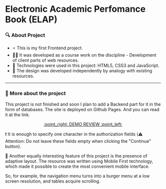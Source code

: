 # Electronic Academic Perfomance Book (ELAP)

### :mag: About Project

 - :star: This is my first Frontend project.
 - :man_technologist: It was developed as a course work on the discipline - Development of client parts of web resources.
 - :toolbox:  Technologies were used in this project: HTML5, CSS3 and JavaScript.
 - :butterfly: The design was developed independently by analogy with existing resources.

---

### :robot: More about the project

This project is not finished and soon I plan to add a Backend part for it in the form of databases. The site is deployed on Github Pages. And you can read it at the link.

<div align="center"><a href="https://ilyashaparev.github.io/"><p> :point_right: DEMO REVIEW :point_left: </p></a></div>

:exclamation: It is enough to specify one character in the authorization fields (:warning: Attention: Do not leave these fields empty when clicking the "Continue" button).

:iphone: Another equally interesting feature of this project is the presence of adaptive layout. The resource was written using Mobile First technology, which made it possible to create the most convenient mobile interface.

So, for example, the navigation menu turns into a burger menu at a low screen resolution, and tables acquire scrolling.
